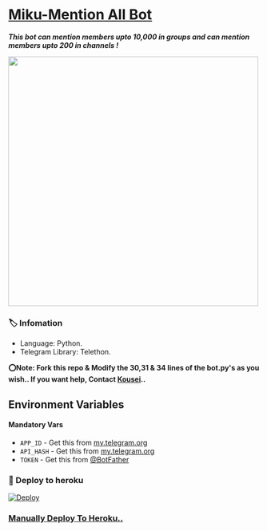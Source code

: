 # [Miku-Mention All Bot](https://t.me/MikuMentionAll_bot)
_**This bot can mention members upto 10,000 in groups and can mention members upto 200 in channels !**_

<img src="https://telegra.ph//file/66fff3b396e778d872a29.jpg" align="center" width="500" height="500">

### 🏷 Infomation
- Language: Python.
- Telegram Library: Telethon.

**⭕️Note: Fork this repo & Modify the 30,31 & 34 lines of the bot.py's as you wish.. If you want help, Contact [Kousei](https://t.me/Kousei_Assistantbot)..**

## Environment Variables

#### Mandatory Vars

- `APP_ID` - Get this from [my.telegram.org](https://my.telegram.org/auth)
- `API_HASH` - Get this from [my.telegram.org](https://my.telegram.org/auth)
- `TOKEN` - Get this from [@BotFather](https://t.me/BotFather)

### 🚀 Deploy to heroku
[![Deploy](https://www.herokucdn.com/deploy/button.svg)](https://heroku.com/deploy?template=https://github.com/Kousei-Friend-A/Miku-MentionAll_Bot)

### [Manually Deploy To Heroku..](Heroku_Manually_Deploy.md)
